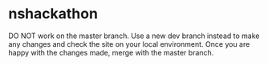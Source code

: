 # nshackathon

DO NOT work on the master branch. Use a new dev branch instead to make any changes and check the site on your local environment. Once you are happy with the changes made, merge with the master branch.
